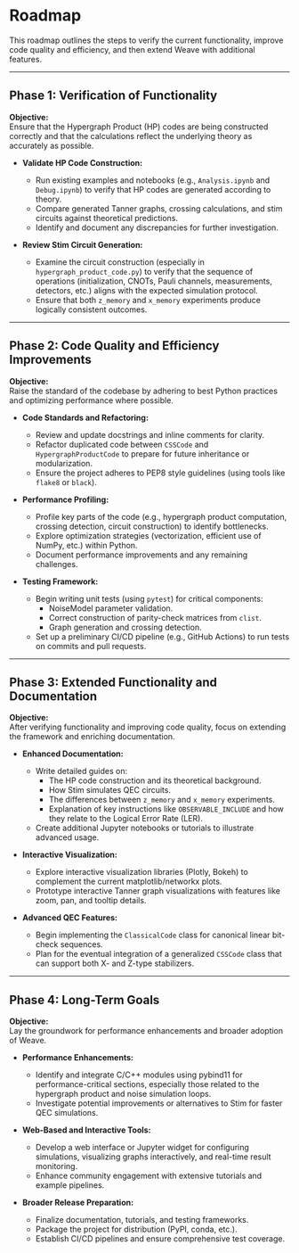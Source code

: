 # Roadmap

This roadmap outlines the steps to verify the current functionality, improve code quality and efficiency, and then extend Weave with additional features.

---

## Phase 1: Verification of Functionality

**Objective:**  
Ensure that the Hypergraph Product (HP) codes are being constructed correctly and that the calculations reflect the underlying theory as accurately as possible.

- **Validate HP Code Construction:**
  - Run existing examples and notebooks (e.g., `Analysis.ipynb` and `Debug.ipynb`) to verify that HP codes are generated according to theory.
  - Compare generated Tanner graphs, crossing calculations, and stim circuits against theoretical predictions.
  - Identify and document any discrepancies for further investigation.

- **Review Stim Circuit Generation:**
  - Examine the circuit construction (especially in `hypergraph_product_code.py`) to verify that the sequence of operations (initialization, CNOTs, Pauli channels, measurements, detectors, etc.) aligns with the expected simulation protocol.
  - Ensure that both `z_memory` and `x_memory` experiments produce logically consistent outcomes.

---

## Phase 2: Code Quality and Efficiency Improvements

**Objective:**  
Raise the standard of the codebase by adhering to best Python practices and optimizing performance where possible.

- **Code Standards and Refactoring:**
  - Review and update docstrings and inline comments for clarity.
  - Refactor duplicated code between `CSSCode` and `HypergraphProductCode` to prepare for future inheritance or modularization.
  - Ensure the project adheres to PEP8 style guidelines (using tools like `flake8` or `black`).

- **Performance Profiling:**
  - Profile key parts of the code (e.g., hypergraph product computation, crossing detection, circuit construction) to identify bottlenecks.
  - Explore optimization strategies (vectorization, efficient use of NumPy, etc.) within Python.
  - Document performance improvements and any remaining challenges.

- **Testing Framework:**
  - Begin writing unit tests (using `pytest`) for critical components:
    - NoiseModel parameter validation.
    - Correct construction of parity-check matrices from `clist`.
    - Graph generation and crossing detection.
  - Set up a preliminary CI/CD pipeline (e.g., GitHub Actions) to run tests on commits and pull requests.

---

## Phase 3: Extended Functionality and Documentation

**Objective:**  
After verifying functionality and improving code quality, focus on extending the framework and enriching documentation.

- **Enhanced Documentation:**
  - Write detailed guides on:
    - The HP code construction and its theoretical background.
    - How Stim simulates QEC circuits.
    - The differences between `z_memory` and `x_memory` experiments.
    - Explanation of key instructions like `OBSERVABLE_INCLUDE` and how they relate to the Logical Error Rate (LER).
  - Create additional Jupyter notebooks or tutorials to illustrate advanced usage.

- **Interactive Visualization:**
  - Explore interactive visualization libraries (Plotly, Bokeh) to complement the current matplotlib/networkx plots.
  - Prototype interactive Tanner graph visualizations with features like zoom, pan, and tooltip details.

- **Advanced QEC Features:**
  - Begin implementing the `ClassicalCode` class for canonical linear bit-check sequences.
  - Plan for the eventual integration of a generalized `CSSCode` class that can support both X- and Z-type stabilizers.

---

## Phase 4: Long-Term Goals

**Objective:**  
Lay the groundwork for performance enhancements and broader adoption of Weave.

- **Performance Enhancements:**
  - Identify and integrate C/C++ modules using pybind11 for performance-critical sections, especially those related to the hypergraph product and noise simulation loops.
  - Investigate potential improvements or alternatives to Stim for faster QEC simulations.

- **Web-Based and Interactive Tools:**
  - Develop a web interface or Jupyter widget for configuring simulations, visualizing graphs interactively, and real-time result monitoring.
  - Enhance community engagement with extensive tutorials and example pipelines.

- **Broader Release Preparation:**
  - Finalize documentation, tutorials, and testing frameworks.
  - Package the project for distribution (PyPI, conda, etc.).
  - Establish CI/CD pipelines and ensure comprehensive test coverage.

